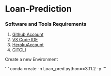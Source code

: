 # Loan-Prediction
### Software and Tools Requirements

1.  [Github Account](https://github.com)
2.  [VS Code IDE](https://code.visualstudio.com/)
3.  [HerokuAccount](https://www.heroku.com/)
4.  [GITCLI](https://git-scm.com/book/en/v2/Getting-Started-The-Command-Line)


Create a new Environment 

'''
conda create -n Loan_pred python==3.11.2 -y
'''


